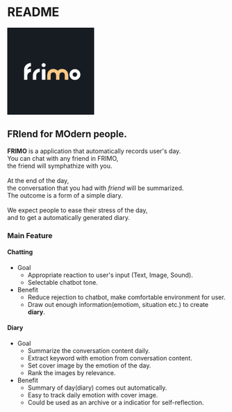 # README

<img src="./imgs/LOGO.PNG" width=200px height=200px>

## **FRI**end for **MO**dern people.

**FRIMO** is a application that automatically records user's day.<br>
You can chat with any friend in FRIMO,<br>
the friend will symphathize with you.<br>
<br>
At the end of the day,<br>
the conversation that you had with *friend* will be summarized.<br>
The outcome is a form of a simple diary.<br>
<br>
We expect people to ease their stress of the day,<br>
and to get a automatically generated diary.<br>

### Main Feature

#### Chatting

* Goal
  * Appropriate reaction to user's input (Text, Image, Sound).
  * Selectable chatbot tone.
* Benefit
  * Reduce rejection to chatbot, make comfortable environment for user.
  * Draw out enough information(emotiom, situation etc.) to create **diary**.

#### Diary

* Goal
  * Summarize the conversation content daily.
  * Extract keyword with emotion from conversation content.
  * Set cover image by the emotion of the day.
  * Rank the images by relevance.
* Benefit
  * Summary of day(diary) comes out automatically.
  * Easy to track daily emotion with cover image.
  * Could be used as an archive or a indicatior for self-reflection.
